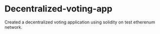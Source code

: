 # Decentralized-voting-app

Created a decentralized voting application using solidity on test etherenum network. 
